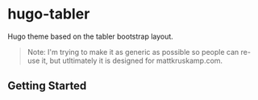 # hugo-tabler

Hugo theme based on the tabler bootstrap layout.

> Note: I'm trying to make it as generic as possible so people can re-use it, but utltimately it is designed for mattkruskamp.com.

## Getting Started
